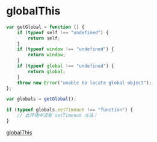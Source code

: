 # globalThis

```javascript
var getGlobal = function () {
	if (typeof self !== "undefined") {
		return self;
	}
	if (typeof window !== "undefined") {
		return window;
	}
	if (typeof global !== "undefined") {
		return global;
	}
	throw new Error("unable to locate global object");
};

var globals = getGlobal();

if (typeof globals.setTimeout !== "function") {
	// 此环境中没有 setTimeout 方法！
}
```

[globalThis](https://developer.mozilla.org/en-US/docs/Web/JavaScript/Reference/Global_Objects/globalThis)
